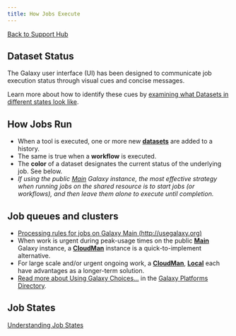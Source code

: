 ```yaml
---
title: How Jobs Execute
---
```

[Back to Support Hub](/support/)

## Dataset Status

The Galaxy user interface (UI) has been designed to communicate job execution status through visual cues and concise messages.

Learn more about how to identify these cues by [examining what Datasets in different states look like](/tutorials/histories/#history-panel-datasets).


## How Jobs Run

* When a tool is executed, one or more new **[datasets](/learn/managing-datasets/)** are added to a history.
* The same is true when a **workflow** is executed.
* The **color** of a dataset designates the current status of the underlying job. See below.
* _If using the public [Main](/main/) Galaxy instance, the most effective strategy when running jobs on the shared resource is to start jobs (or workflows), and then leave them alone to execute until completion._

## Job queues and clusters

* [Processing rules for jobs on Galaxy Main (http://usegalaxy.org)](/main/)
* When work is urgent during peak-usage times on the public **[Main](/main/)** Galaxy instance, a **[CloudMan](/cloudman/)** instance is a quick-to-implement alternative.
* For large scale and/or urgent ongoing work, a **[CloudMan](/cloudman/)**, **[Local](/admin/get-galaxy/)** each have advantages as a longer-term solution.
* [Read more about Using Galaxy Choices...](/use/#which-platform-platform-type-to-choose) in the [Galaxy Platforms Directory](/use/).

## Job States

[Understanding Job States](https://training.galaxyproject.org/training-material/faqs/galaxy/#understanding-job-statuses)
